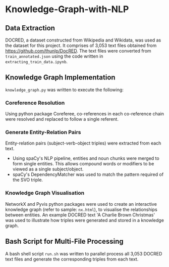 # Knowledge-Graph-with-NLP

## Data Extraction
DOCRED, a dataset constructed from Wikipedia and Wikidata, was used as the dataset for this project. It comprises of 3,053 text files obtained from https://github.com/thunlp/DocRED. The text files were converted from `train_annotated.json` using the code written in `extracting_train_data.ipynb`.

## Knowledge Graph Implementation
`knowledge_graph.py` was written to execute the following:

### Coreference Resolution
Using python package Coreferee, co-references in each co-reference chain were resolved and replaced to follow a single referent. 

### Generate Entity-Relation Pairs 
Entity-relation pairs (subject-verb-object triples) were extracted from each text. 
- Using spaCy's NLP pipeline, entities and noun chunks were merged to form single entities. This allows compound words or modifiers to be viewed as a single subject/object.
- spaCy's DependencyMatcher was used to match the pattern required of the SVO triple.

### Knowledge Graph Visualisation
NetworkX and Pyvis python packages were used to create an interactive knowledge graph (refer to sample: `nx.html`), to visualise the relationships between entities. An example DOCRED text 'A Charlie Brown Christmas' was used to illustrate how triples were generated and stored in a knowledge graph.

## Bash Script for Multi-File Processing
A bash shell script `run.sh` was written to parallel process all 3,053 DOCRED text files and generate the corresponding triples from each text.
